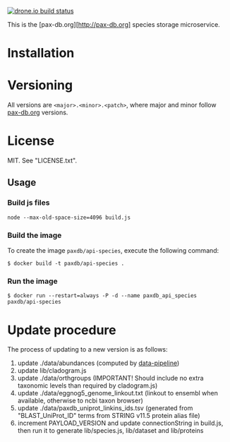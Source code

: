 [![drone.io build status](http://drone.meringlab.org/api/badges/meringlab/paxdb-api/status.svg])](http://drone.meringlab.org/meringlab/paxdb-api)

This is the [pax-db.org][http://pax-db.org] species storage microservice.

# Installation

# Versioning

All versions are `<major>.<minor>.<patch>`, where major and minor follow
[pax-db.org](pax-db.org) versions.


# License

MIT. See "LICENSE.txt".


## Usage

### Build js files
```
node --max-old-space-size=4096 build.js 
```

### Build the image

To create the image `paxdb/api-species`, execute the following command:

```
$ docker build -t paxdb/api-species .
```

### Run the image

```
$ docker run --restart=always -P -d --name paxdb_api_species paxdb/api-species
```

# Update procedure

The process of updating to a new version is as follows:

1. update ./data/abundances (computed by [data-pipeline](https://github.com/meringlab/paxdb-data-pipeline))
2. update lib/cladogram.js
3. update ./data/orthgroups (IMPORTANT! Should include no extra taxonomic levels than required by cladogram.js)
4. update ./data/eggnog5_genome_linkout.txt (linkout to ensembl when available, otherwise to ncbi taxon browser)
5. update ./data/paxdb_uniprot_linkins_ids.tsv (generated from "BLAST_UniProt_ID" terms from STRING v11.5 protein alias file)
6. increment PAYLOAD_VERSION and update connectionString in build.js, then run it to generate lib/species.js, lib/dataset and lib/proteins 

